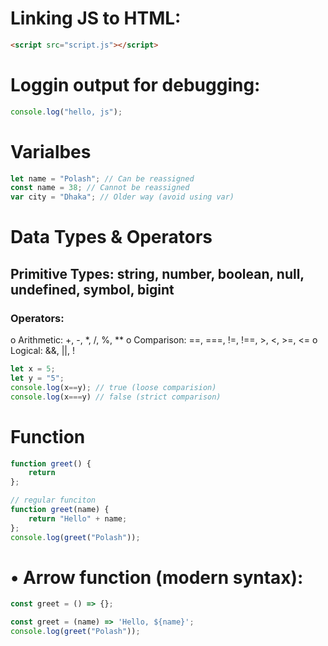 # Linking JS to HTML:
```html
<script src="script.js"></script>
```

# Loggin output for debugging:
```js
console.log("hello, js");
```

# Varialbes
```js
let name = "Polash"; // Can be reassigned
const name = 38; // Cannot be reassigned
var city = "Dhaka"; // Older way (avoid using var)
```

# Data Types & Operators
## Primitive Types: string, number, boolean, null, undefined, symbol, bigint
### Operators:
o	Arithmetic: +, -, *, /, %, **
o	Comparison: ==, ===, !=, !==, >, <, >=, <=
o	Logical: &&, ||, !

```js
let x = 5;
let y = "5";
console.log(x==y); // true (loose comparision)
console.log(x===y) // false (strict comparison)
```

# Function
```js
function greet() {
    return 
};

// regular funciton
function greet(name) {
    return "Hello" + name;
};
console.log(greet("Polash"));
```

# •	Arrow function (modern syntax):
```js
const greet = () => {};

const greet = (name) => 'Hello, ${name}';
console.log(greet("Polash"));
```